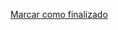 <a onclick="test()" href="https://fx-learning.mgait.services:8443/finish/process-process" target="_parent" class="btn primary-btn">Marcar como finalizado</a>

